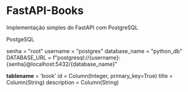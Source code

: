 # FastAPI-Books
Implementação simples do FastAPI com PostgreSQL


PostgeSQL

senha = "root"
username = "postgres"
database_name = "python_db"
DATABASE_URL = f"postgresql://{username}:{senha}@localhost:5432/{database_name}" 

__tablename__ = 'book'
id = Column(Integer, primary_key=True)
title = Column(String)
description = Column(String)
